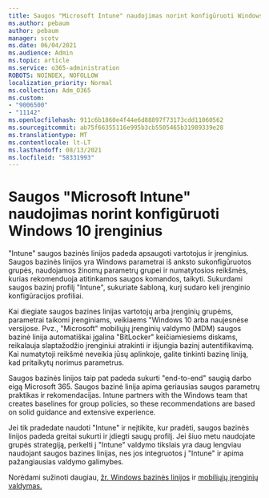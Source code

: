 ```yaml
---
title: Saugos "Microsoft Intune" naudojimas norint konfigūruoti Windows 10 įrenginius
ms.author: pebaum
author: pebaum
manager: scotv
ms.date: 06/04/2021
ms.audience: Admin
ms.topic: article
ms.service: o365-administration
ROBOTS: NOINDEX, NOFOLLOW
localization_priority: Normal
ms.collection: Adm_O365
ms.custom:
- "9006500"
- "11142"
ms.openlocfilehash: 911c6b1860e4f44e6d88897f73173cdd11060562
ms.sourcegitcommit: ab75f66355116e995b3cb5505465b31989339e28
ms.translationtype: MT
ms.contentlocale: lt-LT
ms.lasthandoff: 08/13/2021
ms.locfileid: "58331993"
---
```

# <a name="use-microsoft-intune-security-baselines-to-configure-windows-10-devices"></a>Saugos "Microsoft Intune" naudojimas norint konfigūruoti Windows 10 įrenginius

"Intune" saugos bazinės linijos padeda apsaugoti vartotojus ir įrenginius. Saugos bazinės linijos yra Windows parametrai iš anksto sukonfigūruotos grupės, naudojamos žinomų parametrų grupei ir numatytosios reikšmės, kurias rekomenduoja atitinkamos saugos komandos, taikyti. Sukurdami saugos bazinį profilį "Intune", sukuriate šabloną, kurį sudaro keli įrenginio konfigūracijos profiliai.

Kai diegiate saugos bazines linijas vartotojų arba įrenginių grupėms, parametrai taikomi įrenginiams, veikiaems "Windows 10 arba naujesnėse versijose. Pvz., "Microsoft" mobiliųjų įrenginių valdymo (MDM) saugos bazinė linija automatiškai įgalina "BitLocker" keičiamiesiems diskams, reikalauja slaptažodžio įrenginiui atrakinti ir išjungia bazinį autentifikavimą. Kai numatytoji reikšmė neveikia jūsų aplinkoje, galite tinkinti bazinę liniją, kad pritaikytų norimus parametrus.

Saugos bazinės linijos taip pat padeda sukurti "end-to-end" saugią darbo eigą Microsoft 365. Saugos bazinė linija apima geriausias saugos parametrų praktikas ir rekomendacijas. Intune partners with the Windows team that creates baselines for group policies, so these recommendations are based on solid guidance and extensive experience.

Jei tik pradedate naudoti "Intune" ir neįtikite, kur pradėti, saugos bazinės linijos padeda greitai sukurti ir įdiegti saugų profilį. Jei šiuo metu naudojate grupės strategiją, perkelti į "Intune" valdymo tikslais yra daug lengviau naudojant saugos bazines linijas, nes jos integruotos į "Intune" ir apima pažangiausias valdymo galimybes.

Norėdami sužinoti daugiau, [žr. Windows bazinės linijos](https://docs.microsoft.com/windows/security/threat-protection/windows-security-baselines) ir [mobiliųjų įrenginių valdymas.](https://docs.microsoft.com/windows/client-management/mdm/)

